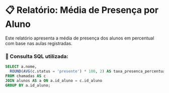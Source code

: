 
# 📋 Relatório: Média de Presença por Aluno

Este relatório apresenta a média de presença dos alunos em percentual com base nas aulas registradas.

### 🧪 Consulta SQL utilizada:

```sql
SELECT a.nome, 
  ROUND(AVG(c.status = 'presente') * 100, 2) AS taxa_presenca_percentual
FROM chamadas AS c
JOIN alunos AS a ON a.id_aluno = c.id_aluno
GROUP BY a.id_aluno;
```
